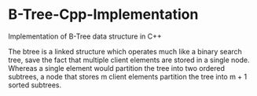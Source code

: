 # B-Tree-Cpp-Implementation
Implementation of B-Tree data structure in C++

 The btree is a linked structure which operates much like a binary search tree, save the fact that multiple client elements are stored in a single node.  Whereas a single element would partition the tree into two ordered subtrees, a node that stores m client elements partition the tree into m + 1 sorted subtrees.
